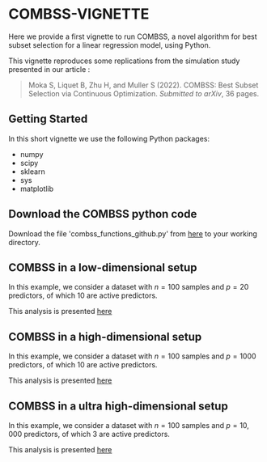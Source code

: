 # COMBSS-VIGNETTE

Here we provide a first vignette to run COMBSS, a novel algorithm for best subset selection for a linear regression model, using Python. 


This vignette reproduces some replications from the simulation study presented in our article :

> Moka S, Liquet B, Zhu H, and Muller S (2022). COMBSS: Best Subset Selection via Continuous Optimization. *Submitted to arXiv*, 36 pages.

## Getting Started


In this short vignette we use the following Python packages:

- numpy
- scipy
- sklearn
- sys
- matplotlib

## Download the COMBSS python code

Download the file 'combss_functions_github.py' from [here](/combss_functions_github.py) to your working directory. 

##  COMBSS in a low-dimensional setup

In this example, we consider a dataset with $n = 100$ samples and $p = 20$ predictors, of which $10$ are active predictors.

This analysis is presented [here](/Low_dimensional_example.ipynb)

##  COMBSS in a high-dimensional setup

In this example, we consider a dataset with $n = 100$ samples and $p = 1000$ predictors, of which $10$ are active predictors.

This analysis is presented [here](/High_dimensional_example.ipynb)

##  COMBSS in a ultra high-dimensional setup

In this example, we consider a dataset with $n = 100$ samples and $p = 10,000$ predictors, of which $3$ are active predictors.

This analysis is presented [here](/Ultra_high_dimensional_example.ipynb)
